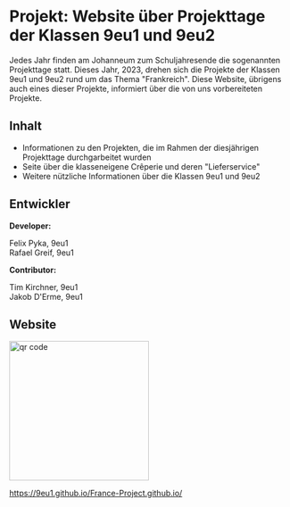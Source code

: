 # Projekt: Website über Projekttage der Klassen 9eu1 und 9eu2

Jedes Jahr finden am Johanneum zum Schuljahresende die sogenannten Projekttage statt. Dieses Jahr, 2023, drehen sich die Projekte der Klassen 9eu1 und 9eu2 rund um das Thema "Frankreich". Diese Website, übrigens auch eines dieser Projekte, informiert über die von uns vorbereiteten Projekte.

## Inhalt

- Informationen zu den Projekten, die im Rahmen der diesjährigen Projekttage durchgarbeitet wurden
- Seite über die klasseneigene Crêperie und deren "Lieferservice"
- Weitere nützliche Informationen über die Klassen 9eu1 und 9eu2

## Entwickler

<b>Developer:</b><br>

Felix Pyka, 9eu1<br>
Rafael Greif, 9eu1<br>


<b>Contributor:</b><br>

Tim Kirchner, 9eu1<br>
Jakob D'Erme, 9eu1<br>


## Website

<img src="http://api.qrserver.com/v1/create-qr-code/?color=000000&amp;bgcolor=FFFFFF&amp;data=https%3A%2F%2F9eu1.github.io%2FFrance-Project.github.io%2Findex.html&amp;qzone=1&amp;margin=0&amp;size=400x400&amp;ecc=L" alt="qr code" height="250px"/>

 
https://9eu1.github.io/France-Project.github.io/




